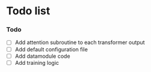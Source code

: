 # Todo list

### Todo

- [ ] Add attention subroutine to each transformer output
- [ ] Add default configuration file
- [ ] Add datamodule code
- [ ] Add training logic

<!-- ### In Progress

- [ ]

### Done ✓

- [ ] -->
